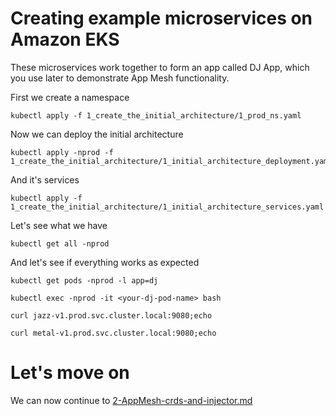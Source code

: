 # Creating example microservices on Amazon EKS

 These microservices work together to form an app called DJ App, which you use later to demonstrate App Mesh functionality.


First we create a namespace

```
kubectl apply -f 1_create_the_initial_architecture/1_prod_ns.yaml
```

Now we can deploy the initial architecture 

```
kubectl apply -nprod -f 1_create_the_initial_architecture/1_initial_architecture_deployment.yaml
```

And it's services

```
kubectl apply -f 1_create_the_initial_architecture/1_initial_architecture_services.yaml
```


Let's see what we have

```
kubectl get all -nprod
```



And let's see if everything works as expected

```
kubectl get pods -nprod -l app=dj
```

```
kubectl exec -nprod -it <your-dj-pod-name> bash
```

```
curl jazz-v1.prod.svc.cluster.local:9080;echo
```

```
curl metal-v1.prod.svc.cluster.local:9080;echo
```

# Let's move on

We can now continue to [2-AppMesh-crds-and-injector.md](2-AppMesh-crds-and-injector.md)
